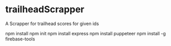 # trailheadScrapper



A Scrapper for trailhead scores for given ids

npm install npm init
npm install express
npm install puppeteer
npm install -g firebase-tools

